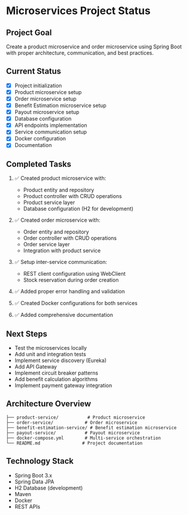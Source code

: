 # Microservices Project Status

## Project Goal

Create a product microservice and order microservice using Spring Boot with proper architecture, communication, and best practices.

## Current Status

- [x] Project initialization
- [x] Product microservice setup
- [x] Order microservice setup
- [x] Benefit Estimation microservice setup
- [x] Payout microservice setup
- [x] Database configuration
- [x] API endpoints implementation
- [x] Service communication setup
- [x] Docker configuration
- [x] Documentation

## Completed Tasks

1. ✅ Created product microservice with:

   - Product entity and repository
   - Product controller with CRUD operations
   - Product service layer
   - Database configuration (H2 for development)

2. ✅ Created order microservice with:

   - Order entity and repository
   - Order controller with CRUD operations
   - Order service layer
   - Integration with product service

3. ✅ Setup inter-service communication:

   - REST client configuration using WebClient
   - Stock reservation during order creation

4. ✅ Added proper error handling and validation

5. ✅ Created Docker configurations for both services

6. ✅ Added comprehensive documentation

## Next Steps

- Test the microservices locally
- Add unit and integration tests
- Implement service discovery (Eureka)
- Add API Gateway
- Implement circuit breaker patterns
- Add benefit calculation algorithms
- Implement payment gateway integration

## Architecture Overview

```
├── product-service/           # Product microservice
├── order-service/            # Order microservice
├── benefit-estimation-service/ # Benefit estimation microservice
├── payout-service/           # Payout microservice
├── docker-compose.yml        # Multi-service orchestration
└── README.md                # Project documentation
```

## Technology Stack

- Spring Boot 3.x
- Spring Data JPA
- H2 Database (development)
- Maven
- Docker
- REST APIs
